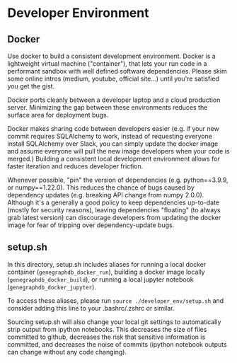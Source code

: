 # Developer Environment 

## Docker

Use docker to build a consistent development environment.  Docker is a lightweight virtual machine ("container"),
that lets your run code in a performant sandbox with well defined software dependencies.
Please skim some online intros (medium, youtube, official site...) until you're satisfied you get the gist.

Docker ports cleanly between a developer laptop and a cloud production server.
Minimizing the gap between these environments reduces the surface area for deployment bugs.

Docker makes sharing code between developers easier (e.g. if your new commit requires SQLAlchemy to work,
instead of requesting everyone install SQLAlchemy over Slack, you can simply update the docker image and assume
everyone will pull the new image developers when your code is merged.)
Building a consistent local development environment allows for faster iteration and reduces developer friction.

Whenever possible, "pin" the version of dependencies  (e.g. python==3.9.9, or numpy==1.22.0).
This reduces the chance of bugs caused by dependency updates (e.g. breaking API change from numpy 2.0.0).
Although it's a generally a good policy to keep dependencies up-to-date (mostly for security reasons),
leaving dependencies "floating" (to always grab latest version) can discourage developers from updating the docker
image for fear of tripping over dependency-update bugs.


## setup.sh

In this directory, setup.sh includes aliases for
running a local docker container (`genegraphdb_docker_run`),
building a docker image locally (`genegraphdb_docker_build`),
or running a local jupyter notebook (`genegraphdb_docker_jupyter`).

To access these aliases, please run `source ./developer_env/setup.sh` 
and consider adding this line to your .bashrc/.zshrc or similar.

Sourcing setup.sh will also change your local git settings to automatically strip output from ipython notebooks.
This decreases the size of files committed to github, decreases the risk that sensitive information is committed,
and decreases the noise of commits (ipython notebook outputs can change without any code changing).
